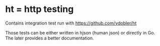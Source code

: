 # ht = http testing

Contains integration test run with https://github.com/vdobler/ht

Those tests can be either written in hjson (human json) or directly in Go. The
later provides a better documentation.
